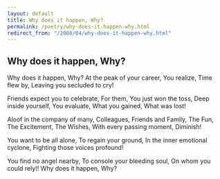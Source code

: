```yaml
---
layout: default
title: Why does it happen, Why?
permalink: /poetry/why-does-it-happen-why.html
redirect_from: "/2008/04/why-does-it-happen-why.html"
---
```


Why does it happen, Why?
------------------------

Why does it happen, Why?
At the peak of your career,
You realize, Time flew by,
Leaving you secluded to cry!

Friends expect you to celebrate,
For them, You just won the toss,
Deep inside yourself, You evaluate,
What you gained, What was lost!

Aloof in the company of many,
Colleagues, Friends and Family,
The Fun, The Excitement, The Wishes,
With every passing moment, Diminish!

You want to be all alone,
To regain your ground,
In the inner emotional cyclone,
Fighting those voices profound!

You find no angel nearby,
To console your bleeding soul,
On whom you could rely!!
Why does it happen, Why?
